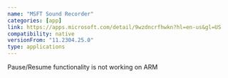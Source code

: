 ```yaml
---
name: "MSFT Sound Recorder"
categories: [app]
link: https://apps.microsoft.com/detail/9wzdncrfhwkn?hl=en-us&gl=US
compatibility: native
versionFrom: "11.2304.25.0"
type: applications
---
```


Pause/Resume functionality is not working on ARM